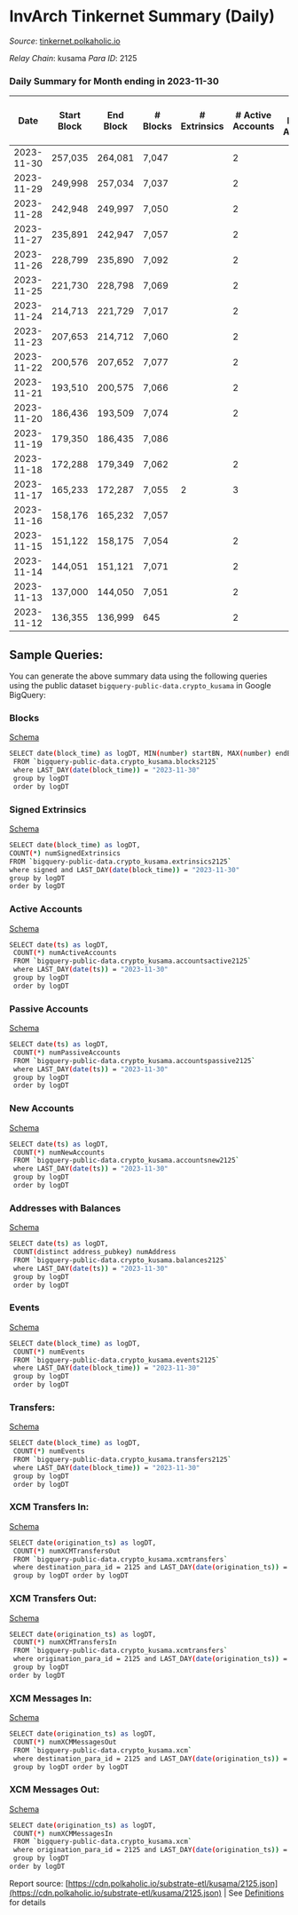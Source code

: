 # InvArch Tinkernet Summary (Daily)

_Source_: [tinkernet.polkaholic.io](https://tinkernet.polkaholic.io)

*Relay Chain*: kusama
*Para ID*: 2125



### Daily Summary for Month ending in 2023-11-30


| Date    | Start Block | End Block | # Blocks | # Extrinsics | # Active Accounts | # Passive Accounts | # New Accounts | # Addresses | # Events  | # Transfers ($USD) | # XCM Transfers In ($USD) | # XCM Transfers Out ($USD) | # XCM In | # XCM Out | Issues |
|---------|-------------|-----------|----------|--------------|-------------------|--------------------|----------------|-------------|-----------|--------------------|---------------------------|----------------------------|----------|-----------|--------|
| 2023-11-30 | 257,035 | 264,081 | 7,047 |  | 2 |  |  | 1 | 14,096 |   | 2  |   | 7 | 2 |  |
| 2023-11-29 | 249,998 | 257,034 | 7,037 |  | 2 |  |  | 1 | 14,076 |   | 2  |   | 4 | 8 |  |
| 2023-11-28 | 242,948 | 249,997 | 7,050 |  | 2 |  |  | 1 | 14,102 |   |   |   |  | 3 |  |
| 2023-11-27 | 235,891 | 242,947 | 7,057 |  | 2 |  |  | 1 | 14,116 |   | 1  |   | 2 |  |  |
| 2023-11-26 | 228,799 | 235,890 | 7,092 |  | 2 |  | 1 | 1 | 14,186 |   | 1  |   | 2 | 6 |  |
| 2023-11-25 | 221,730 | 228,798 | 7,069 |  | 2 |  |  | 1 | 14,140 |   | 3  |   | 6 | 2 |  |
| 2023-11-24 | 214,713 | 221,729 | 7,017 |  | 2 |  |  | 1 | 14,036 |   |   |   |  | 6 |  |
| 2023-11-23 | 207,653 | 214,712 | 7,060 |  | 2 |  |  | 1 | 14,122 |   | 2  |   | 4 | 8 |  |
| 2023-11-22 | 200,576 | 207,652 | 7,077 |  | 2 |  |  | 1 | 14,156 |   |   |   | 4 | 4 |  |
| 2023-11-21 | 193,510 | 200,575 | 7,066 |  | 2 |  |  | 1 | 14,134 |   | 1  |   | 3 | 2 |  |
| 2023-11-20 | 186,436 | 193,509 | 7,074 |  | 2 |  |  | 1 | 14,150 |   | 3  |   | 12 | 2 |  |
| 2023-11-19 | 179,350 | 186,435 | 7,086 |  |  |  | 1 | 1 | 14,174 |   | 2  |   | 17 | 4 |  |
| 2023-11-18 | 172,288 | 179,349 | 7,062 |  | 2 |  |  | 1 | 14,126 |   | 1  |   | 4 | 4 |  |
| 2023-11-17 | 165,233 | 172,287 | 7,055 | 2 | 3 |  |  | 1 | 14,126 |   | 1  |   | 3 | 8 |  |
| 2023-11-16 | 158,176 | 165,232 | 7,057 |  |  |  |  | 1 | 14,116 |   | 1  |   | 9 | 3 |  |
| 2023-11-15 | 151,122 | 158,175 | 7,054 |  | 2 |  | 1 | 1 | 14,110 |   |   |   | 4 | 8 |  |
| 2023-11-14 | 144,051 | 151,121 | 7,071 |  | 2 |  |  | 1 | 14,143 |   | 1  |   | 1 | 3 |  |
| 2023-11-13 | 137,000 | 144,050 | 7,051 |  | 2 |  |  | 1 | 14,104 |   | 2  |   | 2 | 4 |  |
| 2023-11-12 | 136,355 | 136,999 | 645 |  | 2 |  |  | 1 | 1,291 |   |   |   | 5 | 2 |  |

## Sample Queries:
You can generate the above summary data using the following queries using the public dataset `bigquery-public-data.crypto_kusama` in Google BigQuery:


### Blocks 

[Schema](https://github.com/colorfulnotion/substrate-etl/blob/main/schema/blocks.json)

```bash
SELECT date(block_time) as logDT, MIN(number) startBN, MAX(number) endBN, COUNT(*) numBlocks 
 FROM `bigquery-public-data.crypto_kusama.blocks2125`  
 where LAST_DAY(date(block_time)) = "2023-11-30" 
 group by logDT 
 order by logDT
```

### Signed Extrinsics 

[Schema](https://github.com/colorfulnotion/substrate-etl/blob/main/schema/extrinsics.json)

```bash
SELECT date(block_time) as logDT, 
COUNT(*) numSignedExtrinsics 
FROM `bigquery-public-data.crypto_kusama.extrinsics2125`  
where signed and LAST_DAY(date(block_time)) = "2023-11-30" 
group by logDT 
order by logDT
```

### Active Accounts 

[Schema](https://github.com/colorfulnotion/substrate-etl/blob/main/schema/accountsactive.json)

```bash
SELECT date(ts) as logDT, 
 COUNT(*) numActiveAccounts 
 FROM `bigquery-public-data.crypto_kusama.accountsactive2125` 
 where LAST_DAY(date(ts)) = "2023-11-30" 
 group by logDT 
 order by logDT
```

### Passive Accounts 

[Schema](https://github.com/colorfulnotion/substrate-etl/blob/main/schema/accountspassive.json)

```bash
SELECT date(ts) as logDT, 
 COUNT(*) numPassiveAccounts 
 FROM `bigquery-public-data.crypto_kusama.accountspassive2125` 
 where LAST_DAY(date(ts)) = "2023-11-30" 
 group by logDT 
 order by logDT
```

### New Accounts 

[Schema](https://github.com/colorfulnotion/substrate-etl/blob/main/schema/accountsnew.json)

```bash
SELECT date(ts) as logDT, 
 COUNT(*) numNewAccounts 
 FROM `bigquery-public-data.crypto_kusama.accountsnew2125` 
 where LAST_DAY(date(ts)) = "2023-11-30" 
 group by logDT
 order by logDT
```

### Addresses with Balances 

[Schema](https://github.com/colorfulnotion/substrate-etl/blob/main/schema/balances.json)

```bash
SELECT date(ts) as logDT,
 COUNT(distinct address_pubkey) numAddress 
 FROM `bigquery-public-data.crypto_kusama.balances2125` 
 where LAST_DAY(date(ts)) = "2023-11-30" 
 group by logDT 
 order by logDT
```

### Events 

[Schema](https://github.com/colorfulnotion/substrate-etl/blob/main/schema/events.json)

```bash
SELECT date(block_time) as logDT, 
 COUNT(*) numEvents 
 FROM `bigquery-public-data.crypto_kusama.events2125` 
 where LAST_DAY(date(block_time)) = "2023-11-30" 
 group by logDT 
 order by logDT
```

### Transfers:

[Schema](https://github.com/colorfulnotion/substrate-etl/blob/main/schema/transfers.json)

```bash
SELECT date(block_time) as logDT, 
 COUNT(*) numEvents 
 FROM `bigquery-public-data.crypto_kusama.transfers2125` 
 where LAST_DAY(date(block_time)) = "2023-11-30" 
 group by logDT 
 order by logDT
```

### XCM Transfers In: 

[Schema](https://github.com/colorfulnotion/substrate-etl/blob/main/schema/xcmtransfers.json)

```bash
SELECT date(origination_ts) as logDT, 
 COUNT(*) numXCMTransfersOut 
 FROM `bigquery-public-data.crypto_kusama.xcmtransfers` 
 where destination_para_id = 2125 and LAST_DAY(date(origination_ts)) = "2023-11-30" 
 group by logDT order by logDT
```

### XCM Transfers Out: 

[Schema](https://github.com/colorfulnotion/substrate-etl/blob/main/schema/xcmtransfers.json)

```bash
SELECT date(origination_ts) as logDT, 
 COUNT(*) numXCMTransfersIn 
 FROM `bigquery-public-data.crypto_kusama.xcmtransfers` 
 where origination_para_id = 2125 and LAST_DAY(date(origination_ts)) = "2023-11-30" 
 group by logDT 
order by logDT
```

### XCM Messages In: 

[Schema](https://github.com/colorfulnotion/substrate-etl/blob/main/schema/xcm.json)

```bash
SELECT date(origination_ts) as logDT, 
 COUNT(*) numXCMMessagesOut 
 FROM `bigquery-public-data.crypto_kusama.xcm` 
 where destination_para_id = 2125 and LAST_DAY(date(origination_ts)) = "2023-11-30" 
 group by logDT order by logDT
```

### XCM Messages Out: 

[Schema](https://github.com/colorfulnotion/substrate-etl/blob/main/schema/xcm.json)

```bash
SELECT date(origination_ts) as logDT, 
 COUNT(*) numXCMMessagesIn 
 FROM `bigquery-public-data.crypto_kusama.xcm` 
 where origination_para_id = 2125 and LAST_DAY(date(origination_ts)) = "2023-11-30" 
 group by logDT 
order by logDT
```


Report source: [https://cdn.polkaholic.io/substrate-etl/kusama/2125.json](https://cdn.polkaholic.io/substrate-etl/kusama/2125.json) | See [Definitions](/DEFINITIONS.md) for details
